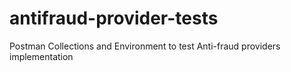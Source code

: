 # antifraud-provider-tests
Postman Collections and Environment to test Anti-fraud providers implementation
